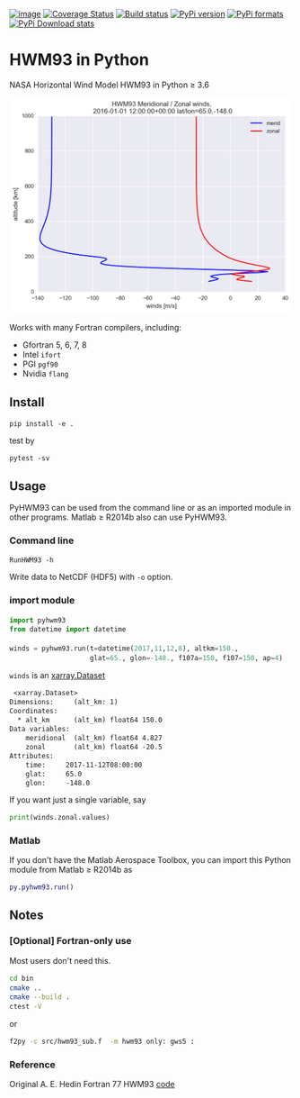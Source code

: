 [![image](https://travis-ci.org/scivision/pyhwm93.svg)](https://travis-ci.org/scivision/pyhwm93)
[![Coverage Status](https://coveralls.io/repos/github/scivision/pyhwm93/badge.svg?branch=master)](https://coveralls.io/github/scivision/pyhwm93?branch=master)
[![Build status](https://ci.appveyor.com/api/projects/status/xtxdcmk601xti6l6?svg=true)](https://ci.appveyor.com/project/scivision/pyhwm93)
[![PyPi version](https://img.shields.io/pypi/pyversions/pyhwm93.svg)](https://pypi.python.org/pypi/pyhwm93)
[![PyPi formats](https://img.shields.io/pypi/format/pyhwm93.svg)](https://pypi.python.org/pypi/pyhwm93)
[![PyPi Download stats](http://pepy.tech/badge/pyhwm93)](http://pepy.tech/project/pyhwm93)


# HWM93 in Python

NASA Horizontal Wind Model HWM93 in Python &ge; 3.6


![image](tests/example.png)

Works with many Fortran compilers, including:

* Gfortran 5, 6, 7, 8
* Intel `ifort`
* PGI `pgf90`
* Nvidia `flang`


## Install

    pip install -e .
    
test by 

    pytest -sv

## Usage

PyHWM93 can be used from the command line or as an imported module in other programs.
Matlab &ge; R2014b also can use PyHWM93.

### Command line

    RunHWM93 -h
    
Write data to NetCDF (HDF5) with `-o` option.
 
### import module

```python
import pyhwm93
from datetime import datetime

winds = pyhwm93.run(t=datetime(2017,11,12,8), altkm=150., 
                    glat=65., glon=-148., f107a=150, f107=150, ap=4)
```

`winds` is an [xarray.Dataset](http://xarray.pydata.org/en/stable/generated/xarray.Dataset.html)

```
 <xarray.Dataset>
Dimensions:     (alt_km: 1)
Coordinates:
  * alt_km      (alt_km) float64 150.0
Data variables:
    meridional  (alt_km) float64 4.827
    zonal       (alt_km) float64 -20.5
Attributes:
    time:     2017-11-12T08:00:00
    glat:     65.0
    glon:     -148.0
``` 

If you want just a single variable, say
```python
print(winds.zonal.values)
```

### Matlab

If you don't have the Matlab Aerospace Toolbox, you can import this Python module from Matlab &ge; R2014b as
```matlab
py.pyhwm93.run()
```

## Notes

### [Optional] Fortran-only use

Most users don't need this.
```sh
cd bin
cmake ..
cmake --build .
ctest -V
````
   
or

```sh
f2py -c src/hwm93_sub.f  -m hwm93 only: gws5 :
```


### Reference

Original A. E. Hedin Fortran 77 HWM93 [code](ftp://hanna.ccmc.gsfc.nasa.gov/pub/modelweb/atmospheric/hwm93/)
